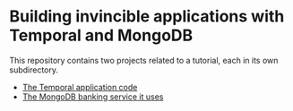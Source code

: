 # Building invincible applications with Temporal and MongoDB

This repository contains two projects related to a tutorial, each in its own subdirectory.
* [The Temporal application code](money-transfer-service)
* [The MongoDB banking service it uses](bank-services)


